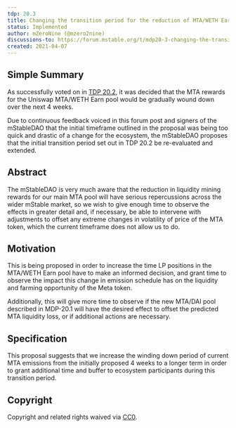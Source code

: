 ```yaml
---
tdp: 20.3
title: Changing the transition period for the reduction of MTA/WETH Earn Rewards
status: Implemented
author: mZeroNine (@mzero2nine)
discussions-to: https://forum.mstable.org/t/mdp20-3-changing-the-transition-period-for-the-reduction-of-mta-weth-earn-rewards/446
created: 2021-04-07
---
```


## Simple Summary

As successfully voted on in [TDP 20.2](tdp-20.2.md), it was decided that the MTA rewards for the Uniswap MTA/WETH Earn pool would be gradually wound down over the next 4 weeks.

Due to continuous feedback voiced in this forum post and signers of the mStableDAO that the initial timeframe outlined in the proposal was being too quick and drastic of a change for the ecosystem, the mStableDAO proposes that the initial transition period set out in TDP 20.2 be re-evaluated and extended.

## Abstract

The mStableDAO is very much aware that the reduction in liquidity mining rewards for our main MTA pool will have serious repercussions across the wider mStable market, so we wish to give enough time to observe the effects in greater detail and, if necessary, be able to intervene with adjustments to offset any extreme changes in volatility of price of the MTA token, which the current timeframe does not allow us to do.

## Motivation

This is being proposed in order to increase the time LP positions in the MTA/WETH Earn pool have to make an informed decision, and grant time to observe the impact this change in emission schedule has on the liquidity and farming opportunity of the Meta token.

Additionally, this will give more time to observe if the new MTA/DAI pool described in MDP-20.1 will have the desired effect to offset the predicted MTA liquidity loss, or if additional actions are necessary.

## Specification

This proposal suggests that we increase the winding down period of current MTA emissions from the initially proposed 4 weeks to a longer term in order to grant additional time and buffer to ecosystem participants during this transition period.

## Copyright

Copyright and related rights waived via [CC0](https://creativecommons.org/publicdomain/zero/1.0/).

